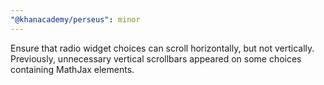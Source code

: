 ```yaml
---
"@khanacademy/perseus": minor
---
```


Ensure that radio widget choices can scroll horizontally, but not vertically.
Previously, unnecessary vertical scrollbars appeared on some choices containing
MathJax elements.
